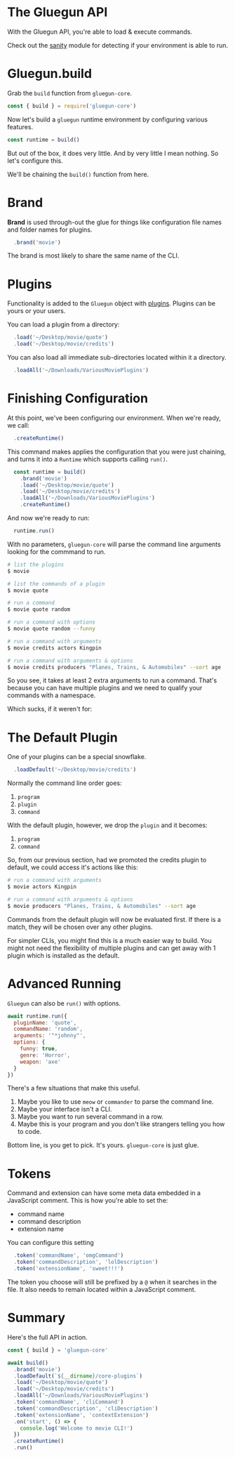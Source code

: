 # The Gluegun API

With the Gluegun API, you're able to load & execute commands.

Check out the [sanity](./sanity.md) module for detecting if your environment is able to run.

# Gluegun.build

Grab the `build` function from `gluegun-core`.

```js
const { build } = require('gluegun-core')
```

Now let's build a `gluegun` runtime environment by configuring various features.

```js
const runtime = build()
```

But out of the box, it does very little.  And by very little I mean nothing.  So let's configure this.

We'll be chaining the `build()` function from here.


# Brand

**Brand** is used through-out the glue for things like configuration file names and folder names for plugins.
 
```js
  .brand('movie')
```

The brand is most likely to share the same name of the CLI.

# Plugins

Functionality is added to the `Gluegun` object with [plugins](./plugins.md). Plugins can be yours or your users.

You can load a plugin from a directory:

```js
  .load('~/Desktop/movie/quote')
  .load('~/Desktop/movie/credits')
```

You can also load all immediate sub-directories located within it a directory.

```js
  .loadAll('~/Downloads/VariousMoviePlugins')
```

# Finishing Configuration

At this point, we've been configuring our environment.  When we're ready, we call:

```js
  .createRuntime()
```

This command makes applies the configuration that you were just chaining, and turns it into a `Runtime` which supports calling `run()`.

```js
  const runtime = build()
    .brand('movie')
    .load('~/Desktop/movie/quote')
    .load('~/Desktop/movie/credits')
    .loadAll('~/Downloads/VariousMoviePlugins')
    .createRuntime()
```

And now we're ready to run:

```js
  runtime.run()
```

With no parameters, `gluegun-core` will parse the command line arguments looking for the commmand to run.

```sh
# list the plugins
$ movie

# list the commands of a plugin
$ movie quote

# run a command
$ movie quote random

# run a command with options
$ movie quote random --funny

# run a command with arguments
$ movie credits actors Kingpin

# run a command with arguments & options
$ movie credits producers "Planes, Trains, & Automobiles" --sort age 
```

So you see, it takes at least 2 extra arguments to run a command. That's because you can have multiple plugins and we need to qualify your commands with a namespace.

Which sucks, if it weren't for:

# The Default Plugin

One of your plugins can be a special snowflake.

```js
  .loadDefault('~/Desktop/movie/credits')
```

Normally the command line order goes:

1. `program`
2. `plugin`
3. `command`

With the default plugin, however, we drop the `plugin` and it becomes:

1. `program`
2. `command`

So, from our previous section, had we promoted the credits plugin to default, we could access it's actions like this:

```sh
# run a command with arguments
$ movie actors Kingpin

# run a command with arguments & options
$ movie producers "Planes, Trains, & Automobiles" --sort age 
```

Commands from the default plugin will now be evaluated first. If there is a match, they will be chosen over any other plugins.


For simpler CLIs, you might find this is a much easier way to build. You might not need the flexibility of multiple plugins and can get away with 1 plugin which is installed as the default.

# Advanced Running

`Gluegun` can also be `run()` with options.

```js
await runtime.run({
  pluginName: 'quote',
  commandName: 'random',
  arguments: '"*johnny"',
  options: {
    funny: true,
    genre: 'Horror',
    weapon: 'axe'
  }
})
```

There's a few situations that make this useful.

1. Maybe you like to use `meow` or `commander` to parse the command line. 
2. Maybe your interface isn't a CLI.
3. Maybe you want to run several command in a row.
4. Maybe this is your program and you don't like strangers telling you how to code.

Bottom line, is you get to pick. It's yours. `gluegun-core` is just glue.

# Tokens

Command and extension can have some meta data embedded in a JavaScript comment. This is how you're able to set the:

* command name
* command description
* extension name

You can configure this setting

```js
  .token('commandName', 'omgCommand')
  .token('commandDescription', 'lolDescription')
  .token('extensionName', 'sweet!!!')
```

The token you choose will still be prefixed by a `@` when it searches in the file.  It also needs to remain located within a JavaScript comment.


# Summary

Here's the full API in action.

```js
const { build } = 'gluegun-core'

await build()
  .brand('movie')
  .loadDefault(`${__dirname}/core-plugins`)
  .load('~/Desktop/movie/quote')
  .load('~/Desktop/movie/credits')
  .loadAll('~/Downloads/VariousMoviePlugins')
  .token('commandName', 'cliCommand')
  .token('commandDescription', 'cliDescription')
  .token('extensionName', 'contextExtension')
  .on('start', () => {
    console.log('Welcome to movie CLI!')
  })
  .createRuntime()
  .run()

```
